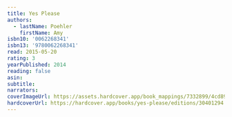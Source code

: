 ```yaml
---
title: Yes Please
authors:
  - lastName: Poehler
    firstName: Amy
isbn10: '0062268341'
isbn13: '9780062268341'
read: 2015-05-20
rating: 3
yearPublished: 2014
reading: false
asin:
subtitle:
narrators:
coverImageUrl: https://assets.hardcover.app/book_mappings/7332899/4cd894fbef9062ab3f72b4947bee6b57616376c3.jpeg
hardcoverUrl: https://hardcover.app/books/yes-please/editions/30401294
---
```

